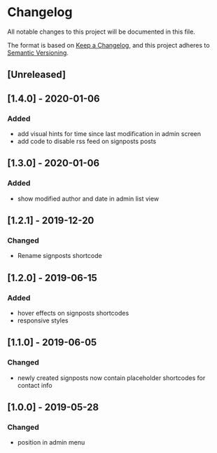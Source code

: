 # Changelog
All notable changes to this project will be documented in this file.

The format is based on [Keep a Changelog](https://keepachangelog.com/en/1.0.0/),
and this project adheres to [Semantic Versioning](https://semver.org/spec/v2.0.0.html).

## [Unreleased]

## [1.4.0] - 2020-01-06
### Added
- add visual hints for time since last modification in admin screen
- add code to disable rss feed on signposts posts

## [1.3.0] - 2020-01-06
### Added
- show modified author and date in admin list view

## [1.2.1] - 2019-12-20
### Changed
- Rename signposts shortcode

## [1.2.0] - 2019-06-15
### Added
- hover effects on signposts shortcodes
- responsive styles

## [1.1.0] - 2019-06-05
### Changed
- newly created signposts now contain placeholder shortcodes for contact info

## [1.0.0] - 2019-05-28
### Changed
- position in admin menu

